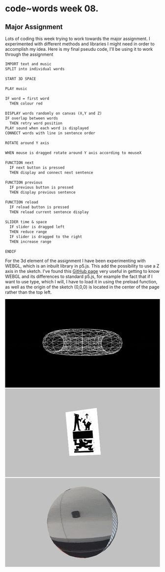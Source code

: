 # code~words week 08.

## Major Assignment

Lots of coding this week trying to work towards the major assignment. I experimented with different methods and libraries I might need in order to accomplish my idea. Here is my final pseudu code, I'll be using it to work through the assignment

```
IMPORT text and music
SPLIT into individual words

START 3D SPACE

PLAY music

IF word = first word
  THEN colour red

DISPLAY words randomly on canvas (X,Y and Z) 
IF overlap between words
  THEN retry word position
PLAY sound when each word is displayed
CONNECT words with line in sentence order

ROTATE around Y axis 

WHEN mouse is dragged rotate around Y axis according to mouseX
 
FUNCTION next
  IF next button is pressed
  THEN display and connect next sentence
  
FUNCTION previous
  IF previous button is pressed
  THEN display previous sentence

FUNCTION reload
  IF reload button is pressed
  THEN reload current sentence display
  
SLIDER time & space
  IF slider is dragged left 
  THEN reduce range
  IF slider is dragged to the right
  THEN increase range 
  
ENDIF
```
For the 3d element of the assignment I have been experimenting with WEBGL, which is an inbuilt library in p5.js. This add the possibility to use a Z axis in the sketch. I've found this [GitHub page](https://github.com/processing/p5.js/wiki/Getting-started-with-WebGL-in-p5) very useful in getting to know WEBGL and its differences to standard p5.js, for example the fact that if I want to use type, which I will, I have to load it in using the preload function, as well as the origin of the sketch (0,0,0) is located in the center of the page rather than the top left.

<img src="WEBGL_01.gif">
<img src="WEBGL_02.gif">
<img src="WEBGL_03.gif">
